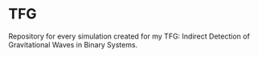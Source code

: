 # TFG
Repository for every simulation created for my TFG: Indirect Detection of Gravitational Waves in Binary Systems.
